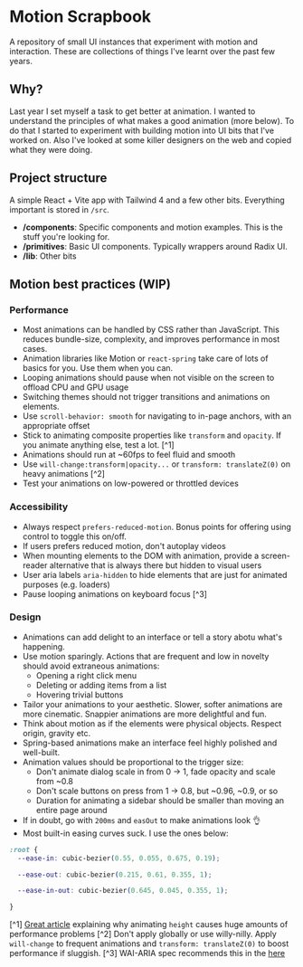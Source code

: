 # Motion Scrapbook

A repository of small UI instances that experiment with motion and interaction. These are collections of things I've learnt over the past few years.

## Why?
Last year I set myself a task to get better at animation. I wanted to understand the principles of what makes a good animation (more below). To do that I started to experiment with building motion into UI bits that I've worked on. Also I've looked at some killer designers on the web and copied what they were doing.

## Project structure
A simple React + Vite app with Tailwind 4 and a few other bits. Everything important is stored in `/src`.
- **/components**: Specific components and motion examples. This is the stuff you're looking for.
- **/primitives**: Basic UI components. Typically wrappers around Radix UI.
- **/lib**: Other bits

## Motion best practices (WIP)

### Performance
- Most animations can be handled by CSS rather than JavaScript. This reduces bundle-size, complexity, and improves performance in most cases.
- Animation libraries like Motion or `react-spring` take care of lots of basics for you. Use them when you can.
- Looping animations should pause when not visible on the screen to offload CPU and GPU usage
- Switching themes should not trigger transitions and animations on elements.
- Use `scroll-behavior: smooth` for navigating to in-page anchors, with an appropriate offset
- Stick to animating composite properties like `transform` and `opacity`. If you animate anything else, test a lot. [^1]
- Animations should run at ~60fps to feel fluid and smooth
- Use `will-change:transform|opacity...` or `transform: translateZ(0)` on heavy animations [^2]
- Test your animations on low-powered or throttled devices

### Accessibility
- Always respect `prefers-reduced-motion`. Bonus points for offering using control to toggle this on/off.
- If users prefers reduced motion, don't autoplay videos
- When mounting elements to the DOM with animation, provide a screen-reader alternative that is always there but hidden to visual users
- User aria labels `aria-hidden` to hide elements that are just for animated purposes (e.g. loaders)
- Pause looping animations on keyboard focus [^3]

### Design
- Animations can add delight to an interface or tell a story abotu what's happening.
- Use motion sparingly. Actions that are frequent and low in novelty should avoid extraneous animations:
    - Opening a right click menu
    - Deleting or adding items from a list
    - Hovering trivial buttons
- Tailor your animations to your aesthetic. Slower, softer animations are more cinematic. Snappier animations are more delightful and fun.
- Think about motion as if the elements were physical objects. Respect origin, gravity etc.
- Spring-based animations make an interface feel highly polished and well-built.
- Animation values should be proportional to the trigger size:
    - Don't animate dialog scale in from 0 → 1, fade opacity and scale from ~0.8
    - Don't scale buttons on press from 1 → 0.8, but ~0.96, ~0.9, or so
    - Duration for animating a sidebar should be smaller than moving an entire page around
- If in doubt, go with `200ms` and `easOut` to make animations look 👌
- Most built-in easing curves suck. I use the ones below:

```css
:root {
  --ease-in: cubic-bezier(0.55, 0.055, 0.675, 0.19);

  --ease-out: cubic-bezier(0.215, 0.61, 0.355, 1);

  --ease-in-out: cubic-bezier(0.645, 0.045, 0.355, 1);

}
```

[^1] [Great article](https://www.granola.ai/blog/dont-animate-height) explaining why animating `height` causes huge amounts of performance problems
[^2] Don't apply globally or use willy-nilly. Apply `will-change` to frequent animations and `transform: translateZ(0)` to boost performance if sluggish.
[^3] WAI-ARIA spec recommends this in the [here](https://www.w3.org/WAI/tutorials/carousels/animations/)
